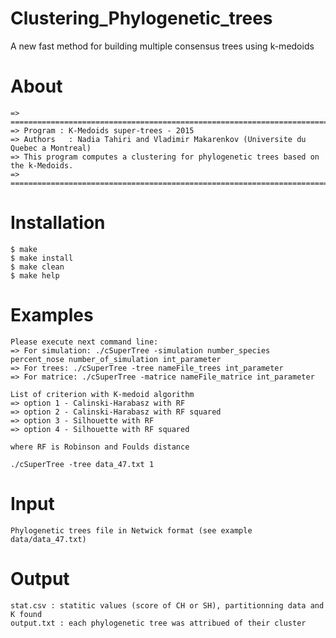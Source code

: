 # Clustering_Phylogenetic_trees
A new fast method for building multiple consensus trees using k-medoids

# About
	=> =====================================================================================
	=> Program : K-Medoids super-trees - 2015
	=> Authors   : Nadia Tahiri and Vladimir Makarenkov (Universite du Quebec a Montreal)
	=> This program computes a clustering for phylogenetic trees based on the k-Medoids.
	=> =====================================================================================

# Installation
	$ make 
	$ make install
	$ make clean
	$ make help

# Examples
	Please execute next command line:
	=> For simulation: ./cSuperTree -simulation number_species percent_nose number_of_simulation int_parameter
	=> For trees: ./cSuperTree -tree nameFile_trees int_parameter
	=> For matrice: ./cSuperTree -matrice nameFile_matrice int_parameter

	List of criterion with K-medoid algorithm
	=> option 1 - Calinski-Harabasz with RF
	=> option 2 - Calinski-Harabasz with RF squared
	=> option 3 - Silhouette with RF
	=> option 4 - Silhouette with RF squared

	where RF is Robinson and Foulds distance
	
	./cSuperTree -tree data_47.txt 1
	
# Input
	Phylogenetic trees file in Netwick format (see example data/data_47.txt)
	
# Output
	stat.csv : statitic values (score of CH or SH), partitionning data and K found
	output.txt : each phylogenetic tree was attribued of their cluster 
